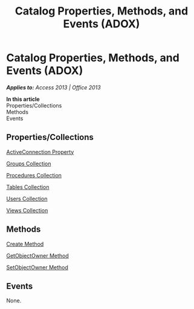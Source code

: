 ﻿---
title: Catalog Properties, Methods, and Events (ADOX)
TOCTitle: Catalog Properties, Methods, and Events (ADOX)
ms:assetid: 82d7dfc2-6fc8-709c-96e0-d8cddd1d5432
ms:mtpsurl: https://msdn.microsoft.com/en-us/library/JJ249567(v=office.15)
ms:contentKeyID: 48545989
ms.date: 09/18/2015
mtps_version: v=office.15
---

# Catalog Properties, Methods, and Events (ADOX)


_**Applies to:** Access 2013 | Office 2013_

**In this article**  
Properties/Collections  
Methods  
Events  

## Properties/Collections

[ActiveConnection Property](activeconnection-property-adox.md)

[Groups Collection](groups-collection-adox.md)

[Procedures Collection](procedures-collection-adox.md)

[Tables Collection](tables-collection-adox.md)

[Users Collection](users-collection-adox.md)

[Views Collection](views-collection-adox.md)

## Methods

[Create Method](create-method-adox.md)

[GetObjectOwner Method](getobjectowner-method-adox.md)

[SetObjectOwner Method](https://msdn.microsoft.com/en-us/library/jj249006\(v=office.15\))

## Events

None.

